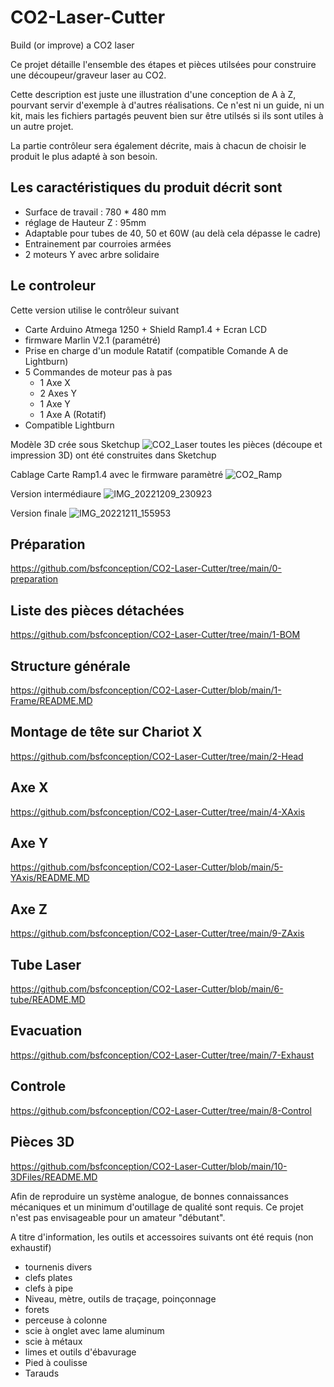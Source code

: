 # CO2-Laser-Cutter
Build (or improve) a CO2 laser

Ce projet détaille l'ensemble des étapes et pièces utilsées pour construire une découpeur/graveur laser au CO2.

Cette description est juste une illustration d'une conception de A à Z, pourvant servir d'exemple à d'autres réalisations.
Ce n'est ni un guide, ni un kit, mais les fichiers partagés peuvent bien sur être utilsés si ils sont utiles à un autre projet.

La partie contrôleur sera également décrite, mais à chacun de choisir le produit le plus adapté à son besoin.

## Les caractéristiques du produit décrit sont 
- Surface de travail : 780 * 480 mm
- réglage de Hauteur Z : 95mm
- Adaptable pour tubes de 40, 50 et 60W (au delà cela dépasse le cadre)
- Entrainement par courroies armées
- 2 moteurs Y avec arbre solidaire

## Le controleur
Cette version utilise le contrôleur suivant
- Carte Arduino Atmega 1250 + Shield Ramp1.4 + Ecran LCD
- firmware Marlin V2.1 (paramétré)
- Prise en charge d'un module Ratatif (compatible Comande A de Lightburn)
- 5 Commandes de moteur pas à pas 
  - 1 Axe X
  - 2 Axes Y
  - 1 Axe Y
  - 1 Axe A (Rotatif)  
- Compatible Lightburn

Modèle 3D crée sous Sketchup
![CO2_Laser](https://user-images.githubusercontent.com/84618082/208289881-955a83f9-7de3-4fcb-a703-7317397d6f9c.jpg)
toutes les pièces (découpe et impression 3D) ont été construites dans Sketchup

Cablage Carte Ramp1.4 avec le firmware paramètré 
![CO2_Ramp](https://user-images.githubusercontent.com/84618082/208481535-79890c76-8d9f-441d-a68e-84c654e65965.svg)

Version intermédiaure
![IMG_20221209_230923](https://user-images.githubusercontent.com/84618082/208289903-55186b29-1876-48af-91f3-a71b02f3ff6a.jpg)

Version finale
![IMG_20221211_155953](https://user-images.githubusercontent.com/84618082/208289911-7b8ddef4-6eff-49ed-9041-bee76f0724f8.jpg)

## Préparation 
https://github.com/bsfconception/CO2-Laser-Cutter/tree/main/0-preparation

## Liste des pièces détachées
https://github.com/bsfconception/CO2-Laser-Cutter/tree/main/1-BOM

## Structure générale
https://github.com/bsfconception/CO2-Laser-Cutter/blob/main/1-Frame/README.MD

## Montage de tête sur Chariot X
https://github.com/bsfconception/CO2-Laser-Cutter/tree/main/2-Head

## Axe X
https://github.com/bsfconception/CO2-Laser-Cutter/tree/main/4-XAxis

## Axe Y
https://github.com/bsfconception/CO2-Laser-Cutter/blob/main/5-YAxis/README.MD

## Axe Z
https://github.com/bsfconception/CO2-Laser-Cutter/tree/main/9-ZAxis

## Tube Laser 
https://github.com/bsfconception/CO2-Laser-Cutter/blob/main/6-tube/README.MD

## Evacuation
https://github.com/bsfconception/CO2-Laser-Cutter/tree/main/7-Exhaust

## Controle
https://github.com/bsfconception/CO2-Laser-Cutter/tree/main/8-Control

## Pièces 3D
https://github.com/bsfconception/CO2-Laser-Cutter/blob/main/10-3DFiles/README.MD


Afin de reproduire un système analogue, de bonnes connaissances mécaniques et un minimum d'outillage de qualité sont requis. Ce projet n'est pas envisageable pour un amateur "débutant".

A titre d'information, les outils et accessoires suivants ont été requis (non exhaustif)
- tournenis divers
- clefs plates
- clefs à pipe
- Niveau, mètre, outils de traçage, poinçonnage
- forets 
- perceuse à colonne
- scie à onglet avec lame aluminum
- scie à métaux
- limes et outils d'ébavurage
- Pied à coulisse
- Tarauds
